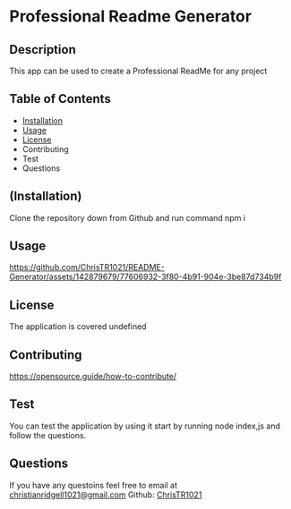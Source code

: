 # Professional Readme Generator

## Description

This app can be used to create a Professional ReadMe for any project

## Table of Contents

- [Installation](https://github.com/ChrisTR1021/README-Generator/blob/main/Readme.md#installation)
- [Usage](https://github.com/ChrisTR1021/README-Generator/blob/main/Readme.md#usage)
- [License](https://github.com/ChrisTR1021/README-Generator/blob/main/Readme.md#license) 
- Contributing
- Test
- Questions

## (Installation)

Clone the repository down from Github and run command npm i

## Usage 


https://github.com/ChrisTR1021/README-Generator/assets/142879679/77606932-3f80-4b91-904e-3be87d734b9f

## License

The application is covered undefined

## Contributing 

https://opensource.guide/how-to-contribute/

## Test

You can test the application by using it start by running node index,js and follow the questions.

## Questions

If you have any questoins feel free to email at christianridgell1021@gmail.com 
Github: [ChrisTR1021](https://github.com/ChrisTR1021)
